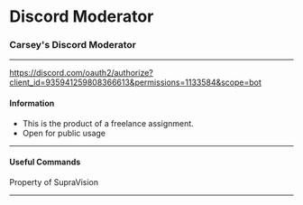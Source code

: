 # Discord Moderator #

### Carsey's Discord Moderator ###

___

https://discord.com/oauth2/authorize?client_id=935941259808366613&permissions=1133584&scope=bot

#### Information ####

- This is the product of a freelance assignment.
- Open for public usage

___

#### Useful Commands ####
Property of SupraVision

___
